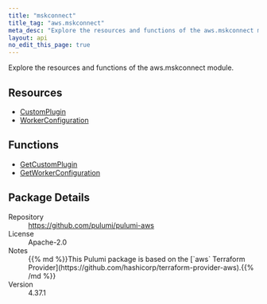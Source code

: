 ```yaml
---
title: "mskconnect"
title_tag: "aws.mskconnect"
meta_desc: "Explore the resources and functions of the aws.mskconnect module."
layout: api
no_edit_this_page: true
---
```


<!-- WARNING: this file was generated by Pulumi Docs Generator. -->
<!-- Do not edit by hand unless you're certain you know what you are doing! -->

Explore the resources and functions of the aws.mskconnect module.

<h2 id="resources">Resources</h2>
<ul class="api">
    <li><a href="customplugin" title="CustomPlugin"><span class="api-symbol api-symbol--resource"></span>CustomPlugin</a></li>
    <li><a href="workerconfiguration" title="WorkerConfiguration"><span class="api-symbol api-symbol--resource"></span>WorkerConfiguration</a></li>
</ul>

<h2 id="functions">Functions</h2>
<ul class="api">
    <li><a href="getcustomplugin" title="GetCustomPlugin"><span class="api-symbol api-symbol--function"></span>GetCustomPlugin</a></li>
    <li><a href="getworkerconfiguration" title="GetWorkerConfiguration"><span class="api-symbol api-symbol--function"></span>GetWorkerConfiguration</a></li>
</ul>

<h2 id="package-details">Package Details</h2>
<dl class="package-details">
	<dt>Repository</dt>
	<dd><a href="https://github.com/pulumi/pulumi-aws">https://github.com/pulumi/pulumi-aws</a></dd>
	<dt>License</dt>
	<dd>Apache-2.0</dd>
	<dt>Notes</dt>
	<dd>{{% md %}}This Pulumi package is based on the [`aws` Terraform Provider](https://github.com/hashicorp/terraform-provider-aws).{{% /md %}}</dd>
	<dt>Version</dt>
	<dd>4.37.1</dd>
</dl>

